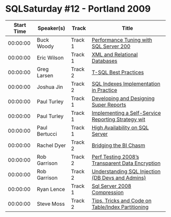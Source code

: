 # SQLSaturday #12 - Portland 2009
Start Time|Speaker(s)|Track|Title
---|---|---|---
00:00:00|Buck Woody|Track 1|[Performance Tuning with SQL Server 200](35048.md)
00:00:00|Eric  Wilson|Track 1|[XML and Relational Databases](35110.md)
00:00:00|Greg Larsen|Track 2|[T-SQL Best Practices](35128.md)
00:00:00|Joshua Jin|Track 2|[SQL Indexes Implementation in Practice](35236.md)
00:00:00|Paul Turley|Track 1|[Developing and Designing Super Reports](35344.md)
00:00:00|Paul Turley|Track 1|[Implementing a Self-Service Reporting Strategy wit](35345.md)
00:00:00|Paul Bertucci|Track 1|[High Availability on SQL Server](35346.md)
00:00:00|Rachel Dyer|Track 2|[Bridging the BI Chasm ](35385.md)
00:00:00|Rob Garrison|Track 2|[Perf Testing 2008’s Transparent Data Encryption](35396.md)
00:00:00|Rob Garrison|Track 2|[Understanding SQL Injection (DB Devs and Admins)](35397.md)
00:00:00|Ryan Lence|Track 1|[Sql Server 2008 Compression](35414.md)
00:00:00|Steve Moss|Track 2|[Tips, Tricks and Code on Table/Index Partitioning](35443.md)

